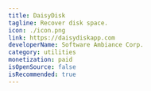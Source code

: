 ```yaml
---
title: DaisyDisk
tagline: Recover disk space.
icon: ./icon.png
link: https://daisydiskapp.com
developerName: Software Ambiance Corp.
category: utilities
monetization: paid
isOpenSource: false
isRecommended: true
---
```

